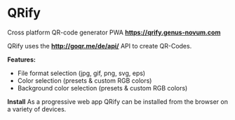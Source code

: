 # QRify
Cross platform QR-code generator PWA
**https://qrify.genus-novum.com**

QRify uses the **http://goqr.me/de/api/** API to create QR-Codes.

**Features:**
- File format selection (jpg, gif, png, svg, eps)
- Color selection (presets & custom RGB colors)
- Background color selection (presets & custom RGB colors)

**Install**
As a progressive web app QRify can be installed from the browser on a variety of devices.

